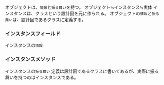 オブジェクトは、`情報`と`振る舞い`を持つ。
オブジェクト≒インスタンス≒実体
インスタンスは、クラスという設計図を元に作られる。
オブジェクトの`情報`と`振る舞い`は、設計図であるクラスに定義する。

### インスタンスフィールド
インスタンスの`情報`

### インスタンスメソッド
インスタンスの`振る舞い`
定義は設計図であるクラスに書いてあるが、実際に振る舞いを持つのはインスタンスである。

